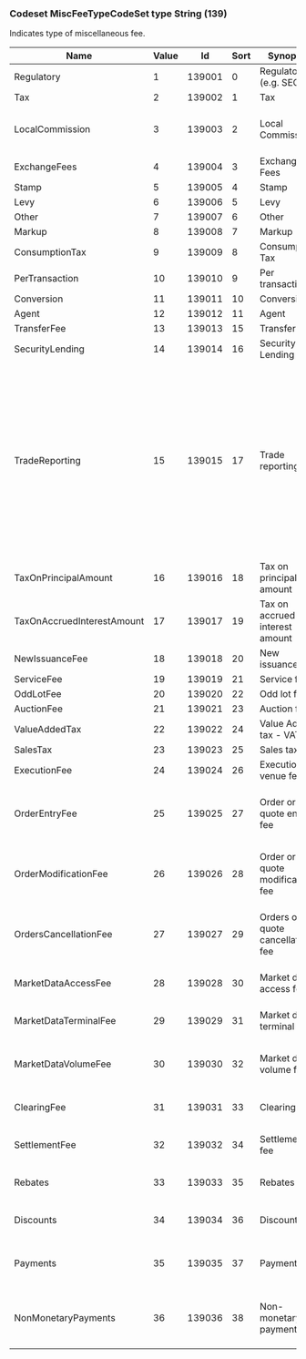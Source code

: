### Codeset MiscFeeTypeCodeSet type String (139)

Indicates type of miscellaneous fee.

| Name                       | Value | Id     | Sort | Synopsis                         | Elaboration                                                                                                                               |
|----------------------------|-------|--------|------|----------------------------------|-------------------------------------------------------------------------------------------------------------------------------|
| Regulatory                 | 1     | 139001 | 0    | Regulatory (e.g. SEC)            |                                                                                                                                |
| Tax                        | 2     | 139002 | 1    | Tax                              |                                                                                                                                |
| LocalCommission            | 3     | 139003 | 2    | Local Commission                 | DEPRECATE - use <CommissionDataGrp> component instead                                                                                                       |
| ExchangeFees               | 4     | 139004 | 3    | Exchange Fees                    |                                                                                                                                |
| Stamp                      | 5     | 139005 | 4    | Stamp                            |                                                                                                                                |
| Levy                       | 6     | 139006 | 5    | Levy                             |                                                                                                                                |
| Other                      | 7     | 139007 | 6    | Other                            |                                                                                                                                |
| Markup                     | 8     | 139008 | 7    | Markup                           |                                                                                                                                |
| ConsumptionTax             | 9     | 139009 | 8    | Consumption Tax                  |                                                                                                                                |
| PerTransaction             | 10    | 139010 | 9    | Per transaction                  |                                                                                                                                |
| Conversion                 | 11    | 139011 | 10   | Conversion                       |                                                                                                                                |
| Agent                      | 12    | 139012 | 11   | Agent                            |                                                                                                                                |
| TransferFee                | 13    | 139013 | 15   | Transfer Fee                     |                                                                                                                                |
| SecurityLending            | 14    | 139014 | 16   | Security Lending                 |                                                                                                                                |
| TradeReporting             | 15    | 139015 | 17   | Trade reporting                  | Trade reporting [Elaboration: The fee charged to recover the cost of trade reporting, e.g. corporate bonds and structured products reported to FINRA TRACE. |
| TaxOnPrincipalAmount       | 16    | 139016 | 18   | Tax on principal amount          |                                                                                                                                |
| TaxOnAccruedInterestAmount | 17    | 139017 | 19   | Tax on accrued interest amount   |                                                                                                                                |
| NewIssuanceFee             | 18    | 139018 | 20   | New issuance fee                 |                                                                                                                                |
| ServiceFee                 | 19    | 139019 | 21   | Service fee                      |                                                                                                                                |
| OddLotFee                  | 20    | 139020 | 22   | Odd lot fee                      |                                                                                                                                |
| AuctionFee                 | 21    | 139021 | 23   | Auction fee                      |                                                                                                                                |
| ValueAddedTax              | 22    | 139022 | 24   | Value Added tax - VAT            |                                                                                                                                |
| SalesTax                   | 23    | 139023 | 25   | Sales tax                        |                                                                                                                                |
| ExecutionFee               | 24    | 139024 | 26   | Execution venue fee              |                                                                                                                                |
| OrderEntryFee              | 25    | 139025 | 27   | Order or quote entry fee         | Order or quote submission fees per transaction.                                                                                                             |
| OrderModificationFee       | 26    | 139026 | 28   | Order or quote modification fee  | Order or quote modification fees per transaction.                                                                                                           |
| OrdersCancellationFee      | 27    | 139027 | 29   | Orders or quote cancellation fee | Order or quote cancellation fees per transaction.                                                                                                           |
| MarketDataAccessFee        | 28    | 139028 | 30   | Market data access fee           | Fee for market data access.                                                                                                                               |
| MarketDataTerminalFee      | 29    | 139029 | 31   | Market data terminal fee         | Fee for market data terminal.                                                                                                                               |
| MarketDataVolumeFee        | 30    | 139030 | 32   | Market data volume fee           | Fee for market data per volume group.                                                                                                                       |
| ClearingFee                | 31    | 139031 | 33   | Clearing fee                     | Fee for clearing of trades.                                                                                                                               |
| SettlementFee              | 32    | 139032 | 34   | Settlement fee                   | Fee for settlement of trades.                                                                                                                               |
| Rebates                    | 33    | 139033 | 35   | Rebates                          | Rebates offered to the client.                                                                                                                              |
| Discounts                  | 34    | 139034 | 36   | Discounts                        | Discounts offered to the client.                                                                                                                            |
| Payments                   | 35    | 139035 | 37   | Payments                         | Other benefits offered to the client.                                                                                                                       |
| NonMonetaryPayments        | 36    | 139036 | 38   | Non-monetary payments            | Non-monetary benefits offered to the client.                                                                                                                |

